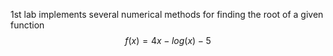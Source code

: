 1st lab implements several numerical methods for finding the root of a given function $$f(x)=4x-log(x)-5$$
